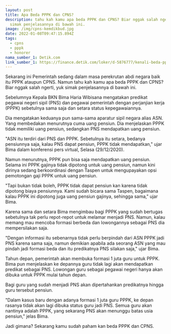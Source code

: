 ```yaml
---
layout: post
title: Apa Beda PPPK dan CPNS?
description: tahu kah kamu apa beda PPPK dan CPNS? Biar nggak salah ngerti, yuk
  simak penjelasannya di bawah ini.
image: /img/cpns-kemdikbud.jpg
date: 2022-01-08T09:47:15.894Z
tags:
  - cpns
  - pppk
  - honorer
nama_sumber_1: Detik.com
link_sumber_1: https://finance.detik.com/loker/d-5876777/kenali-beda-pppk-dan-cpns-biar-kamu-gak-salah-ngerti
---
```

Sekarang ini Pemerintah sedang dalam masa perekrutan abdi negara baik itu PPPK ataupun CPNS. Namun tahu kah kamu apa beda PPPK dan CPNS? Biar nggak salah ngerti, yuk simak penjelasannya di bawah ini.

Sebelumnya Kepala BKN Bima Haria Wibisana mengatakan predikat pegawai negeri sipil (PNS) dan pegawai pemerintah dengan perjanjian kerja (PPPK) sebetulnya sama saja dan setara status kepegawaiannya.

Dia mengatakan keduanya pun sama-sama aparatur sipil negara alias ASN. Yang membedakan menurutnya cuma uang pensiun. Dia menjelaskan PPPK tidak memiliki uang pensiun, sedangkan PNS mendapatkan uang pensiun.

"ASN itu terdiri dari PNS dan PPPK. Sebetulnya itu setara, bedanya pensiunnya saja, kalau PNS dapat pensiun, PPPK tidak mendapatkan," ujar Bima dalam konferensi pers virtual, Selasa (29/12/2020).

Namun menurutnya, PPPK pun bisa saja mendapatkan uang pensiun. Selama ini PPPK gajinya tidak dipotong untuk uang pensiun, namun kini dirinya sedang berkoordinasi dengan Taspen untuk mengupayakan opsi pemotongan gaji PPPK untuk uang pensiun.

"Tapi bukan tidak boleh, PPPK tidak dapat pensiun kan karena tidak dipotong biaya pensiunnya. Kami sudah bicara sama Taspen, bagaimana kalau PPPK ini dipotong juga uang pensiun gajinya, sehingga sama," ujar Bima.

Karena sama dan setara Bima mengimbau bagi PPPK yang sudah bertugas sebetulnya tak perlu repot-repot untuk melamar menjadi PNS. Namun, kalau memang mau mencoba formasi berbeda dan lowongannya sebagai PNS dia mempersilakan saja.

"Dengan informasi itu sebenarnya tidak perlu berpindah dari ASN PPPK jadi PNS karena sama saja, namun demikian apabila ada seorang ASN yang mau pindah jadi formasi beda dan itu predikatnya PNS silakan saja," ujar Bima.

Tahun depan, pemerintah akan membuka formasi 1 juta guru untuk PPPK. Bima pun menjelaskan ke depannya guru tidak lagi akan mendapatkan predikat sebagai PNS. Lowongan guru sebagai pegawai negeri hanya akan dibuka untuk PPPK mulai tahun depan.

Bagi guru yang sudah menjadi PNS akan dipertahankan predikatnya hingga guru tersebut pensiun.

"Dalam kasus baru dengan adanya formasi 1 juta guru PPPK, ke depan rasanya tidak akan lagi dibuka status guru jadi PNS. Semua guru akan nantinya adalah PPPK, yang sekarang PNS akan menunggu batas usia pensiun," jelas Bima.

Jadi gimana? Sekarang kamu sudah paham kan beda PPPK dan CPNS.